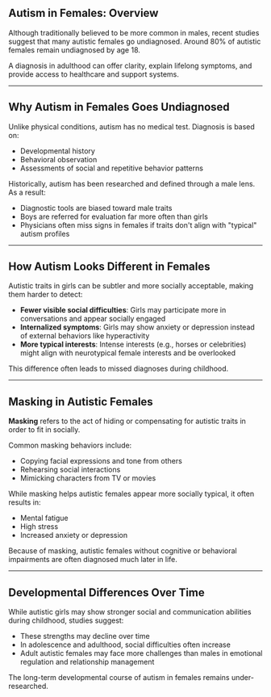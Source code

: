 ## Autism in Females: Overview

Although traditionally believed to be more common in males, recent studies suggest that many autistic females go undiagnosed. Around 80% of autistic females remain undiagnosed by age 18.

A diagnosis in adulthood can offer clarity, explain lifelong symptoms, and provide access to healthcare and support systems.

---

## Why Autism in Females Goes Undiagnosed

Unlike physical conditions, autism has no medical test. Diagnosis is based on:

- Developmental history  
- Behavioral observation  
- Assessments of social and repetitive behavior patterns

Historically, autism has been researched and defined through a male lens. As a result:

- Diagnostic tools are biased toward male traits  
- Boys are referred for evaluation far more often than girls  
- Physicians often miss signs in females if traits don't align with "typical" autism profiles

---

## How Autism Looks Different in Females

Autistic traits in girls can be subtler and more socially acceptable, making them harder to detect:

- **Fewer visible social difficulties**: Girls may participate more in conversations and appear socially engaged  
- **Internalized symptoms**: Girls may show anxiety or depression instead of external behaviors like hyperactivity  
- **More typical interests**: Intense interests (e.g., horses or celebrities) might align with neurotypical female interests and be overlooked

This difference often leads to missed diagnoses during childhood.

---

## Masking in Autistic Females

**Masking** refers to the act of hiding or compensating for autistic traits in order to fit in socially.

Common masking behaviors include:

- Copying facial expressions and tone from others  
- Rehearsing social interactions  
- Mimicking characters from TV or movies

While masking helps autistic females appear more socially typical, it often results in:

- Mental fatigue  
- High stress  
- Increased anxiety or depression

Because of masking, autistic females without cognitive or behavioral impairments are often diagnosed much later in life.

---

## Developmental Differences Over Time

While autistic girls may show stronger social and communication abilities during childhood, studies suggest:

- These strengths may decline over time  
- In adolescence and adulthood, social difficulties often increase  
- Adult autistic females may face more challenges than males in emotional regulation and relationship management

The long-term developmental course of autism in females remains under-researched.

